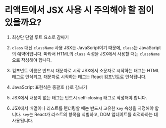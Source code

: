 # 리액트에서 JSX 사용 시 주의해야 할 점이 있을까요?

1. 최상단 단일 루트 요소로 감싸기

2. `class` 대신 `className` 사용
   JSX는 JavaScript이기 때문에, `class`는 JavaScript의 예약어입니다. 따라서 HTML의 `class` 속성을 JSX에서 사용할 때는 `className`으로 작성해야 합니다.

3. 컴포넌트 이름은 반드시 대문자로 시작
   JSX에서 소문자로 시작하는 태그는 HTML 태그로 인식되고, 대문자로 시작하는 태그는 React 컴포넌트로 인식됩니다.

4. JavaScript 표현식은 중괄호 `{}`로 감싸기
5. JSX에서 내용이 없는 태그는 반드시 self-closing 태그로 작성해야 합니다.
6. JSX에서 배열이나 리스트를 렌더링할 때는 반드시 고유한 `key` 속성을 지정해야 합니다. `key`는 React가 리스트의 항목을 식별하고, DOM 업데이트를 최적화하는 데 사용됩니다.
